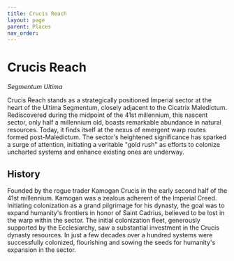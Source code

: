 ```yaml
---
title: Crucis Reach
layout: page
parent: Places
nav_order: 
---
```


# Crucis Reach
*Segmentum Ultima*

Crucis Reach stands as a strategically positioned Imperial sector at the heart of the Ultima Segmentum, closely adjacent to the Cicatrix Maledictum. Rediscovered during the midpoint of the 41st millennium, this nascent sector, only half a millennium old, boasts remarkable abundance in natural resources. Today, it finds itself at the nexus of emergent warp routes formed post-Maledictum. The sector's heightened significance has sparked a surge of attention, initiating a veritable "gold rush" as efforts to colonize uncharted systems and enhance existing ones are underway.

## History
Founded by the rogue trader Kamogan Crucis in the early second half of the 41st millennium. Kamogan was a zealous adherent of the Imperial Creed. Initiating colonization as a grand pilgrimage for his dynasty, the goal was to expand humanity's frontiers in honor of Saint Cadrius, believed to be lost in the warp within the sector. The initial colonization fleet, generously supported by the Ecclesiarchy, saw a substantial investment in the Crucis dynasty resources. In just a few decades over a hundred systems were successfully colonized, flourishing and sowing the seeds for humanity's expansion in the sector.